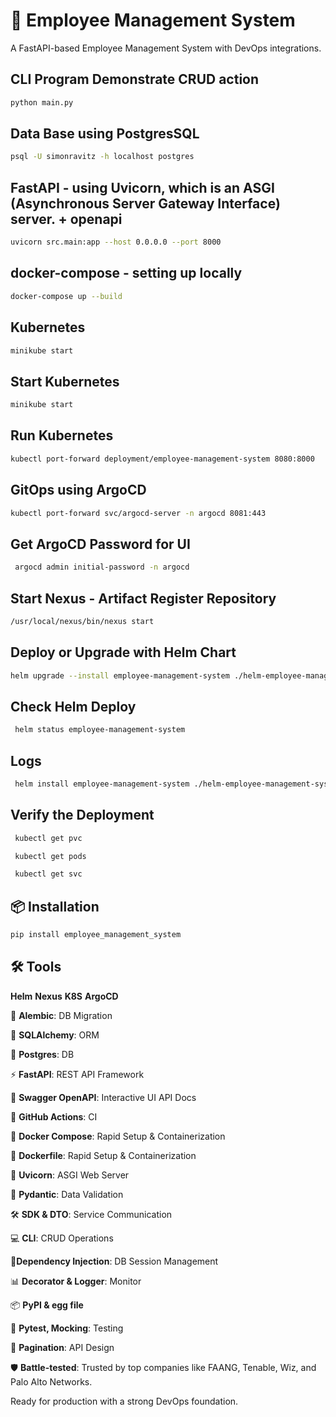 # 🚀 Employee Management System

A FastAPI-based Employee Management System with DevOps integrations.

## CLI Program Demonstrate CRUD action
```bash
python main.py
```
## Data Base using PostgresSQL
```bash
psql -U simonravitz -h localhost postgres
```
## FastAPI - using Uvicorn, which is an ASGI (Asynchronous Server Gateway Interface) server. + openapi
```bash
uvicorn src.main:app --host 0.0.0.0 --port 8000
```
## docker-compose - setting up locally
```bash
docker-compose up --build
```
## Kubernetes
```bash
minikube start
```
## Start Kubernetes
```bash
minikube start
```
## Run Kubernetes
```bash
kubectl port-forward deployment/employee-management-system 8080:8000
```
## GitOps using ArgoCD
```bash
kubectl port-forward svc/argocd-server -n argocd 8081:443
```
## Get ArgoCD Password for UI 
```bash
 argocd admin initial-password -n argocd
```
## Start Nexus - Artifact Register Repository
```bash
/usr/local/nexus/bin/nexus start
```


## Deploy or Upgrade with Helm Chart
```bash
helm upgrade --install employee-management-system ./helm-employee-management-system
```
## Check Helm Deploy
```bash
 helm status employee-management-system
```
## Logs
```bash
 helm install employee-management-system ./helm-employee-management-system --debug --dry-run
```
## Verify the Deployment
```bash
 kubectl get pvc
```
```bash
 kubectl get pods
```
```bash
 kubectl get svc
```

## 📦 Installation
```bash
pip install employee_management_system
```

## 🛠️ Tools

**Helm**
**Nexus**
**K8S**
**ArgoCD**

🔄 **Alembic**: DB Migration

🔗 **SQLAlchemy**: ORM

🐘 **Postgres**: DB

⚡  **FastAPI**: REST API Framework

📄 **Swagger OpenAPI**: Interactive UI API Docs

🔧 **GitHub Actions**: CI

🐳 **Docker Compose**: Rapid Setup & Containerization

🐳 **Dockerfile**: Rapid Setup & Containerization

🚀 **Uvicorn**: ASGI Web Server

🔐 **Pydantic**: Data Validation 

🛠️ **SDK & DTO**: Service Communication

💻 **CLI**: CRUD Operations

🧩**Dependency Injection**: DB Session Management 

📊 **Decorator & Logger**: Monitor

📦 **PyPI & egg file** 

🧪 **Pytest, Mocking**: Testing

🔐 **Pagination**: API Design


🛡️ **Battle-tested**: Trusted by top companies like FAANG, Tenable, Wiz, and Palo Alto Networks.

Ready for production with a strong DevOps foundation.
